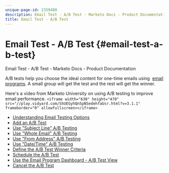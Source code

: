 ```yaml
---
unique-page-id: 2359480
description: Email Test - A/B Test - Marketo Docs - Product Documentation
title: Email Test - A/B Test
---
```


# Email Test - A/B Test {#email-test-a-b-test}

Email Test - A/B Test - Marketo Docs - Product Documentation

A/B tests help you choose the ideal content for one-time emails using&nbsp; [email programs](../../../../../../welcome-to-marketo-docs/product-docs/email-marketing/email-programs.md). A small group will get the test and the rest will get the winner.&nbsp;

Here's a video from Marketo University on using A/B testing to improve email performance.
`<iframe width="630" height="470" src="//play.vidyard.com/ShUEGyhQn5pNSedehfaUsr.html?v=3.1.1" frameborder="0" allowfullscreen></iframe>`

* [Understanding Email Testing Options](../../../../../../welcome-to-marketo-docs/product-docs/email-marketing/email-programs/email-program-actions/email-test---a/b-test/understanding-email-testing-options.md)
* [Add an A/B Test](../../../../../../welcome-to-marketo-docs/product-docs/email-marketing/email-programs/email-program-actions/email-test---a/b-test/add-an-a/b-test.md)
* [Use "Subject Line" A/B Testing](../../../../../../welcome-to-marketo-docs/product-docs/email-marketing/email-programs/email-program-actions/email-test---a/b-test/use-"subject-line"-a/b-testing.md)
* [Use "Whole Email" A/B Testing](../../../../../../welcome-to-marketo-docs/product-docs/email-marketing/email-programs/email-program-actions/email-test---a/b-test/use-"whole-email"-a/b-testing.md)
* [Use "From Address" A/B Testing](../../../../../../welcome-to-marketo-docs/product-docs/email-marketing/email-programs/email-program-actions/email-test---a/b-test/use-"from-address"-a/b-testing.md)
* [Use "Date/Time" A/B Testing](../../../../../../welcome-to-marketo-docs/product-docs/email-marketing/email-programs/email-program-actions/email-test---a/b-test/use-"date/time"-a/b-testing.md)
* [Define the A/B Test Winner Criteria](../../../../../../welcome-to-marketo-docs/product-docs/email-marketing/email-programs/email-program-actions/email-test---a/b-test/define-the-a/b-test-winner-criteria.md)
* [Schedule the A/B Test](../../../../../../welcome-to-marketo-docs/product-docs/email-marketing/email-programs/email-program-actions/email-test---a/b-test/schedule-the-a/b-test.md)
* [Use the Email Program Dashboard - A/B Test View](../../../../../../welcome-to-marketo-docs/product-docs/email-marketing/email-programs/email-program-actions/email-test---a/b-test/use-the-email-program-dashboard-a/b-test-view.md)
* [Cancel the A/B Test](../../../../../../welcome-to-marketo-docs/product-docs/email-marketing/email-programs/email-program-actions/email-test---a/b-test/cancel-the-a/b-test.md)

